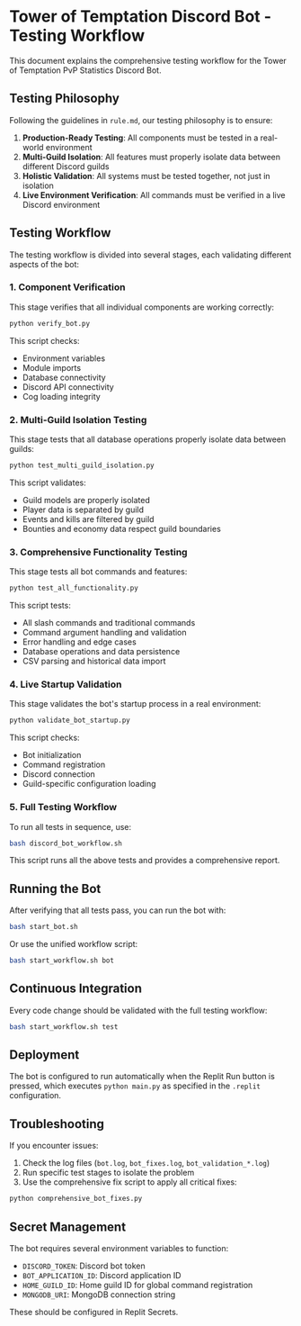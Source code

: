 # Tower of Temptation Discord Bot - Testing Workflow

This document explains the comprehensive testing workflow for the Tower of Temptation PvP Statistics Discord Bot.

## Testing Philosophy

Following the guidelines in `rule.md`, our testing philosophy is to ensure:

1. **Production-Ready Testing**: All components must be tested in a real-world environment
2. **Multi-Guild Isolation**: All features must properly isolate data between different Discord guilds
3. **Holistic Validation**: All systems must be tested together, not just in isolation
4. **Live Environment Verification**: All commands must be verified in a live Discord environment

## Testing Workflow

The testing workflow is divided into several stages, each validating different aspects of the bot:

### 1. Component Verification

This stage verifies that all individual components are working correctly:

```bash
python verify_bot.py
```

This script checks:
- Environment variables
- Module imports
- Database connectivity
- Discord API connectivity
- Cog loading integrity

### 2. Multi-Guild Isolation Testing

This stage tests that all database operations properly isolate data between guilds:

```bash
python test_multi_guild_isolation.py
```

This script validates:
- Guild models are properly isolated
- Player data is separated by guild
- Events and kills are filtered by guild
- Bounties and economy data respect guild boundaries

### 3. Comprehensive Functionality Testing

This stage tests all bot commands and features:

```bash
python test_all_functionality.py
```

This script tests:
- All slash commands and traditional commands
- Command argument handling and validation
- Error handling and edge cases
- Database operations and data persistence
- CSV parsing and historical data import

### 4. Live Startup Validation

This stage validates the bot's startup process in a real environment:

```bash
python validate_bot_startup.py
```

This script checks:
- Bot initialization
- Command registration
- Discord connection
- Guild-specific configuration loading

### 5. Full Testing Workflow

To run all tests in sequence, use:

```bash
bash discord_bot_workflow.sh
```

This script runs all the above tests and provides a comprehensive report.

## Running the Bot

After verifying that all tests pass, you can run the bot with:

```bash
bash start_bot.sh
```

Or use the unified workflow script:

```bash
bash start_workflow.sh bot
```

## Continuous Integration

Every code change should be validated with the full testing workflow:

```bash
bash start_workflow.sh test
```

## Deployment

The bot is configured to run automatically when the Replit Run button is pressed, which executes `python main.py` as specified in the `.replit` configuration.

## Troubleshooting

If you encounter issues:

1. Check the log files (`bot.log`, `bot_fixes.log`, `bot_validation_*.log`)
2. Run specific test stages to isolate the problem
3. Use the comprehensive fix script to apply all critical fixes:

```bash
python comprehensive_bot_fixes.py
```

## Secret Management

The bot requires several environment variables to function:
- `DISCORD_TOKEN`: Discord bot token
- `BOT_APPLICATION_ID`: Discord application ID
- `HOME_GUILD_ID`: Home guild ID for global command registration
- `MONGODB_URI`: MongoDB connection string

These should be configured in Replit Secrets.